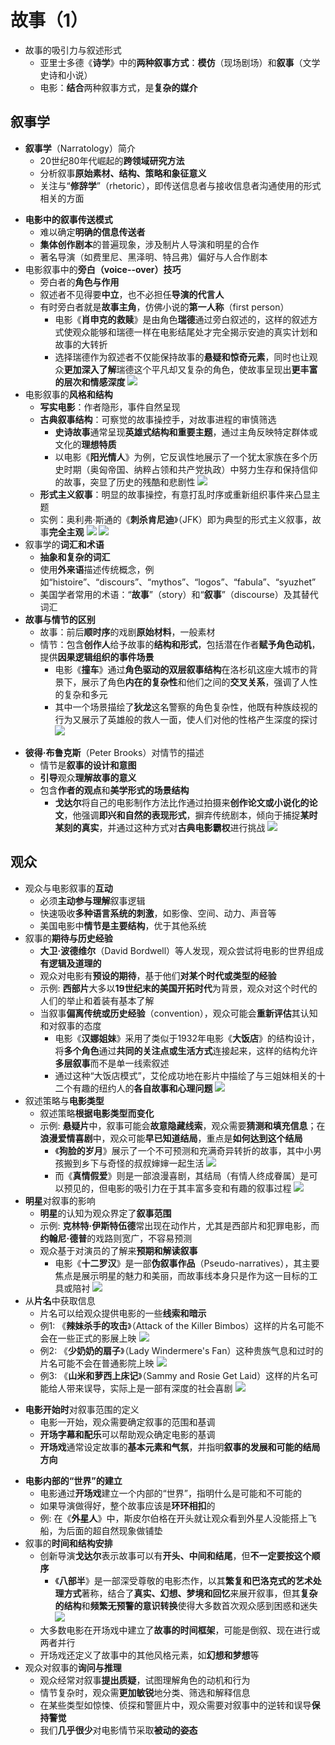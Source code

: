 # 故事（1）
* 故事的吸引力与叙述形式
   - 亚里士多德《**诗学**》中的**两种叙事方式**：**模仿**（现场剧场）和**叙事**（文学史诗和小说）
   - 电影：**结合**两种叙事方式，是**复杂的媒介**
## 叙事学
* **叙事学**（Narratology）简介
   - 20世纪80年代崛起的**跨领域研究方法**
   - 分析叙事**原始素材、结构、策略和象征意义**
   - 关注与“**修辞学**”（rhetoric），即传送信息者与接收信息者沟通使用的形式相关的方面
- **电影中的叙事传送模式**
   - 难以确定**明确的信息传送者**
   - **集体创作剧本**的普遍现象，涉及制片人导演和明星的合作
   - 著名导演（如费里尼、黑泽明、特吕弗）偏好与人合作剧本
- 电影叙事中的**旁白（voice--over）技巧**
   - 旁白者的**角色与作用**
   - 叙述者不见得要**中立**，也不必担任**导演的代言人**
   - 有时旁白者就是**故事主角**，仿佛小说的**第一人称**（first person）
     - 电影《**肖申克的救赎**》是由角色**瑞德**通过旁白叙述的，这样的叙述方式使观众能够和瑞德一样在电影结尾处才完全揭示安迪的真实计划和故事的大转折
     - 选择瑞德作为叙述者不仅能保持故事的**悬疑和惊奇元素**，同时也让观众**更加深入了解**瑞德这个平凡却又复杂的角色，使故事呈现出**更丰富的层次和情感深度**
![](images/2023-09-15-16-06-11.png)
- 电影叙事的**风格和结构**
   - **写实电影**：作者隐形，事件自然呈现
   - **古典叙事结构**：可察觉的故事操控手，对故事进程的审慎筛选
     - **史诗故事**通常呈现**英雄式结构和重要主题**，通过主角反映特定群体或文化的**理想特质**
     - 以电影《**阳光情人**》为例，它反讽性地展示了一个犹太家族在多个历史时期（奥匈帝国、纳粹占领和共产党执政）中努力生存和保持信仰的故事，突显了历史的残酷和悲剧性
![](images/2023-09-15-15-55-50.png)
   - **形式主义叙事**：明显的故事操控，有意打乱时序或重新组织事件来凸显主题
   - 实例：奥利弗·斯通的《**刺杀肯尼迪**》（JFK）即为典型的形式主义叙事，故事**完全主观**
![](images/2023-09-15-15-56-30.png)
![](images/2023-09-15-15-57-25.png)
- 叙事学的**词汇和术语**
   - **抽象和复杂的词汇**
   - 使用**外来语**描述传统概念，例如“histoire”、“discours”、“mythos”、“logos”、“fabula”、“syuzhet”
   - 美国学者常用的术语：“**故事**”（story）和“**叙事**”（discourse）及其替代词汇
- **故事与情节的区别**
   - 故事：前后**顺时序**的戏剧**原始材料**，一般素材
   - 情节：包含**创作人**给予故事的**结构和形式**，包括潜在作者**赋予角色动机**，提供**因果逻辑组织的事件场景**
     - 电影《**撞车**》通过**角色驱动的双层叙事结构**在洛杉矶这座大城市的背景下，展示了角色**内在的复杂性**和他们之间的**交叉关系**，强调了人性的复杂和多元
     - 其中一个场景描绘了**狄龙**这名警察的角色复杂性，他既有种族歧视的行为又展示了英雄般的救人一面，使人们对他的性格产生深度的探讨
![](images/2023-09-15-16-01-00.png)
* **彼得·布鲁克斯**（Peter Brooks）对情节的描述
   - 情节是**叙事的设计和意图**
   - **引导**观众**理解故事的意义**
   - 包含**作者的观点**和**美学形式的场景结构**
     - **戈达尔**将自己的电影制作方法比作通过拍摄来**创作论文或小说化的论文**，他强调**即兴和自然的表现形式**，摒弃传统剧本，倾向于捕捉**某时某刻的真实**，并通过这种方式对**古典电影霸权**进行挑战
![](images/2023-09-15-16-03-22.png)
## 观众
* 观众与电影叙事的**互动**
   * 必须**主动参与理解**叙事逻辑
   * 快速吸收**多种语言系统的刺激**，如影像、空间、动力、声音等
   * 美国电影中**情节是主要结构**，优于其他系统
* 叙事的**期待与历史经验**
   * **大卫·波德维尔**（David Bordwell）等人发现，观众尝试将电影的世界组成**有逻辑及道理的**
   * 观众对电影有**预设的期待**，基于他们**对某个时代或类型的经验**
   * 示例: **西部片**大多以**19世纪末的美国开拓时代**为背景，观众对这个时代的人们的举止和着装有基本了解
   * 当叙事**偏离传统或历史经验**（convention），观众可能会**重新评估**其认知和对叙事的态度
     * 电影《**汉娜姐妹**》采用了类似于1932年电影《**大饭店**》的结构设计，将**多个角色**通过**共同的关注点或生活方式**连接起来，这样的结构允许**多层叙事**而不是单一线索叙述
     * 通过这种“大饭店模式”，艾伦成功地在影片中描绘了与三姐妹相关的十二个有趣的纽约人的**各自故事和心理问题**
![](images/2023-09-15-16-09-02.png)
* 叙述策略与**电影类型**
   * 叙述策略**根据电影类型而变化**
   * 示例: **悬疑片**中，叙事可能会**故意隐藏线索**，观众需要**猜测和填充信息**；在**浪漫爱情喜剧**中，观众可能**早已知道结局**，重点是**如何达到这个结局**
     * 《**狗脸的岁月**》展示了一个不可预测和充满奇异转折的故事，其中小男孩搬到乡下与奇怪的叔叔婶婶一起生活
![](images/2023-09-15-16-15-40.png)
     * 而《**真情假爱**》则是一部浪漫喜剧，其结局（有情人终成眷属）是可以预见的，但电影的吸引力在于其丰富多变和有趣的叙事过程
![](images/2023-09-15-16-16-29.png)
* **明星**对叙事的影响
   * **明星**的认知为观众界定了**叙事范围**
   * 示例: **克林特·伊斯特伍德**常出现在动作片，尤其是西部片和犯罪电影，而**约翰尼·德普**的戏路则宽广，不容易预测
   * 观众基于对演员的了解来**预期和解读叙事**
     * 电影《**十二罗汉**》是一部**伪叙事作品**（Pseudo-narratives），其主要焦点是展示明星的魅力和美丽，而故事线本身只是作为这一目标的工具或陪衬
![](images、2023-09-15-16-11-34.png)
* 从**片名**中获取信息
   - 片名可以给观众提供电影的一些**线索和暗示**
   - 例1: 《**辣妹杀手的攻击**》（Attack of the Killer Bimbos）这样的片名可能不会在一些正式的影展上映
![](images/2023-09-15-16-17-31.png)
   - 例2: 《**少奶奶的扇子**》（Lady Windermere's Fan）这种贵族气息和过时的片名可能不会在普通影院上映
![](images/2023-09-15-16-18-04.png)
   - 例3: 《**山米和萝西上床记**》（Sammy and Rosie Get Laid）这样的片名可能给人带来误导，实际上是一部有深度的社会喜剧
![](images/2023-09-15-16-18-30.png)
- **电影开始时**对叙事范围的定义
   - 电影一开始，观众需要确定叙事的范围和基调
   - **开场字幕和配乐**可以帮助观众确定电影的基调
   - **开场戏**通常设定故事的**基本元素和气氛**，并指明**叙事的发展和可能的结局方向**
* **电影内部的“世界”的建立**
   - 电影通过**开场戏**建立一个内部的“世界”，指明什么是可能和不可能的
   - 如果导演做得好，整个故事应该是**环环相扣**的
   - 例: 在《**外星人**》中，斯皮尔伯格在开头就让观众看到外星人没能搭上飞船，为后面的超自然现象做铺垫
* 叙事的**时间和结构安排**
   - 创新导演**戈达尔**表示故事可以有**开头、中间和结尾**，但**不一定要按这个顺序**
     - 《**八部半**》是一部深受尊敬的电影杰作，以其**繁复和巴洛克式的艺术处理方式**著称，结合了**真实、幻想、梦境和回忆**来展开叙事，但其**复杂的结构**和**频繁无预警的意识转换**使得大多数首次观众感到困惑和迷失
![](images/2023-09-15-16-13-38.png)
   - 大多数电影在开场戏中建立了**故事的时间框架**，可能是倒叙、现在进行或两者并行
   - 开场戏还定义了故事中的其他风格元素，如**幻想和梦想**等
* 观众对叙事的**询问与推理**
   * 观众经常对叙事**提出质疑**，试图理解角色的动机和行为
   * 情节复杂时，观众需**更加敏锐**地分类、筛选和解释信息
   * 在某些类型如惊悚、侦探和警匪片中，观众需要对叙事中的逆转和误导**保持警觉**
   * 我们**几乎很少**对电影情节采取**被动的姿态**